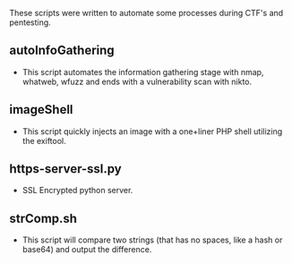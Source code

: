 These scripts were written to automate some processes during CTF's and pentesting.
## autoInfoGathering
- This script automates the information gathering stage with nmap, whatweb, wfuzz and ends with a vulnerability scan with nikto.
## imageShell
- This script quickly injects an image with a one+liner PHP shell utilizing the exiftool.
## https-server-ssl.py
- SSL Encrypted python server.
## strComp.sh
- This script will compare two strings (that has no spaces, like a hash or base64) and output the difference.

